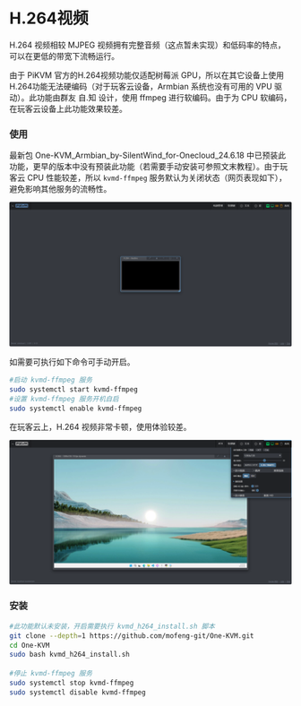 # H.264视频

H.264 视频相较 MJPEG 视频拥有完整音频（这点暂未实现）和低码率的特点，可以在更低的带宽下流畅运行。

由于 PiKVM 官方的H.264视频功能仅适配树莓派 GPU，所以在其它设备上使用H.264功能无法硬编码（对于玩客云设备，Armbian 系统也没有可用的 VPU 驱动）。此功能由群友 自.知 设计，使用 ffmpeg 进行软编码。由于为 CPU 软编码，在玩客云设备上此功能效果较差。

### 使用

最新包 One-KVM_Armbian_by-SilentWind_for-Onecloud_24.6.18 中已预装此功能，更早的版本中没有预装此功能（若需要手动安装可参照文末教程）。由于玩客云 CPU 性能较差，所以 `kvmd-ffmpeg` 服务默认为关闭状态（网页表现如下），避免影响其他服务的流畅性。

![image-20240622152523786](./img/image-20240622152523786.png)

如需要可执行如下命令可手动开启。

```bash
#启动 kvmd-ffmpeg 服务
sudo systemctl start kvmd-ffmpeg
#设置 kvmd-ffmpeg 服务开机自启
sudo systemctl enable kvmd-ffmpeg
```

在玩客云上，H.264 视频非常卡顿，使用体验较差。

![image-20240610154409422](./img/image-20240610154409422.png)

### 安装

```bash
#此功能默认未安装，开启需要执行 kvmd_h264_install.sh 脚本
git clone --depth=1 https://github.com/mofeng-git/One-KVM.git
cd One-KVM 
sudo bash kvmd_h264_install.sh

#停止 kvmd-ffmpeg 服务
sudo systemctl stop kvmd-ffmpeg
sudo systemctl disable kvmd-ffmpeg
```


